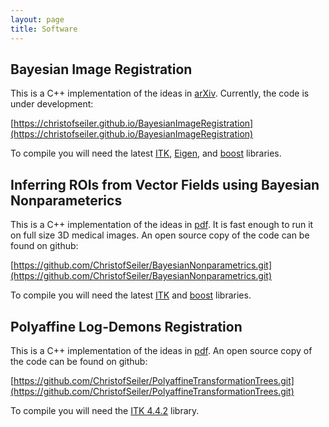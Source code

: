 ```yaml
---
layout: page
title: Software
---
```


## Bayesian Image Registration

This is a C++ implementation of the ideas in [arXiv](http://arxiv.org/abs/1407.1114). Currently, the code is under development: 

[https://christofseiler.github.io/BayesianImageRegistration](https://christofseiler.github.io/BayesianImageRegistration)

To compile you will need the latest [ITK](http://www.itk.org/ITK/resources/software.html), [Eigen](http://eigen.tuxfamily.org/), and [boost](http://www.boost.org/) libraries.

## Inferring ROIs from Vector Fields using Bayesian Nonparameterics

This is a C++ implementation of the ideas in [pdf](http://web.stanford.edu/~cseiler/papers/BayesianNonparametricsGeometricDeformationsSeiler2013.pdf). It is fast enough to run it on full size 3D medical images.
An open source copy of the code can be found on github:

[https://github.com/ChristofSeiler/BayesianNonparametrics.git](https://github.com/ChristofSeiler/BayesianNonparametrics.git)

To compile you will need the latest [ITK](http://www.itk.org/ITK/resources/software.html) and [boost](http://www.boost.org/) libraries.

## Polyaffine Log-Demons Registration

This is a C++ implementation of the ideas in [pdf](http://www.inria.fr/sophia/asclepios/Publications/Christof.Seiler/SeilerPolyaffineTransformationTreesMedIA2012.pdf). An open source copy of the code can be found on github:

[https://github.com/ChristofSeiler/PolyaffineTransformationTrees.git](https://github.com/ChristofSeiler/PolyaffineTransformationTrees.git)

To compile you will need the [ITK 4.4.2](http://www.itk.org/ITK/resources/legacy_releases.html) library.
